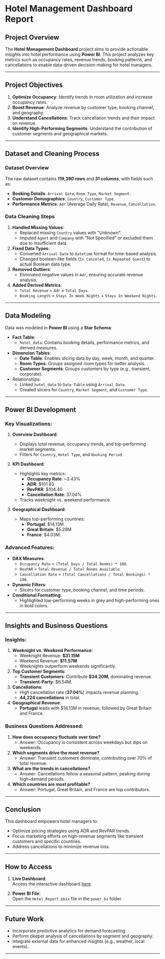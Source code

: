 # Hotel Management Dashboard Report

## **Project Overview**
The **Hotel Management Dashboard** project aims to provide actionable insights into hotel performance using **Power BI**. This project analyzes key metrics such as occupancy rates, revenue trends, booking patterns, and cancellations to enable data-driven decision-making for hotel managers.

---

## **Project Objectives**
1. **Optimize Occupancy**: Identify trends in room utilization and increase occupancy rates.
2. **Boost Revenue**: Analyze revenue by customer type, booking channel, and geography.
3. **Understand Cancellations**: Track cancellation trends and their impact on revenue.
4. **Identify High-Performing Segments**: Understand the contribution of customer segments and geographical markets.

---

## **Dataset and Cleaning Process**

### Dataset Overview
The raw dataset contains **119,390 rows** and **31 columns**, with fields such as:
- **Booking Details**: `Arrival Date`, `Room Type`, `Market Segment`.
- **Customer Demographics**: `Country`, `Customer Type`.
- **Performance Metrics**: `Adr` (Average Daily Rate), `Revenue`, `Cancellation`.

### Data Cleaning Steps
1. **Handled Missing Values**:
   - Replaced missing `Country` values with "Unknown".
   - Imputed `Agent` and `Company` with "Not Specified" or excluded them due to insufficient data.
2. **Fixed Data Types**:
   - Converted `Arrival Date` to `datetime` format for time-based analysis.
   - Changed boolean-like fields (`Is Canceled`, `Is Repeated Guest`) to actual Boolean data type.
3. **Removed Outliers**:
   - Eliminated negative values in `Adr`, ensuring accurate revenue analysis.
4. **Added Derived Metrics**:
   - `Total Revenue` = `Adr` × `Total Days`.
   - `Booking Length` = `Stays In Week Nights` + `Stays In Weekend Nights`.

---

## **Data Modeling**
Data was modeled in **Power BI** using a **Star Schema**:
- **Fact Table**:
  - `hotel_data`: Contains booking details, performance metrics, and derived measures.
- **Dimension Tables**:
  - **Date Table**: Enables slicing data by day, week, month, and quarter.
  - **Room Types**: Groups assigned room types for better analysis.
  - **Customer Segments**: Groups customers by type (e.g., transient, corporate).
- Relationships:
  - Linked `hotel_data` to `Date Table` using `Arrival Date`.
  - Created slicers for `Country`, `Market Segment`, and `Customer Type`.

---

## **Power BI Development**
### Key Visualizations:
1. **Overview Dashboard**:
   - Displays total revenue, occupancy trends, and top-performing market segments.
   - Filters for `Country`, `Hotel Type`, and `Booking Period`.

2. **KPI Dashboard**:
   - Highlights key metrics:
     - **Occupancy Rate**: ~3.43%
     - **ADR**: $101.83
     - **RevPAR**: $104.40
     - **Cancellation Rate**: 37.04%
   - Tracks weeknight vs. weekend performance.

3. **Geographical Dashboard**:
   - Maps top-performing countries:
     - **Portugal**: $14.13M
     - **Great Britain**: $5.28M
     - **France**: $4.03M.

### Advanced Features:
- **DAX Measures**:
  - `Occupancy Rate` = `(Total Days / Total Rooms) * 100`.
  - `RevPAR` = `Total Revenue / Total Rooms Available`.
  - `Cancellation Rate` = `(Total Cancellations / Total Bookings) * 100`.
- **Dynamic Filters**:
  - Slicers for customer type, booking channel, and time periods.
- **Conditional Formatting**:
  - Highlighted low-performing weeks in grey and high-performing ones in bold colors.

---

## **Insights and Business Questions**

### Insights:
1. **Weeknight vs. Weekend Performance**:
   - Weeknight Revenue: **$31.15M**
   - Weekend Revenue: **$11.57M**
   - Weeknights outperform weekends significantly.
2. **Top Customer Segments**:
   - **Transient Customers**: Contribute **$34.20M**, dominating revenue.
   - **Transient-Party**: $6.54M.
3. **Cancellations**:
   - High cancellation rate (**37.04%**) impacts revenue planning.
   - **44,224 cancellations** in total.
4. **Geographical Revenue**:
   - **Portugal** leads with $14.13M in revenue, followed by Great Britain and France.

### Business Questions Addressed:
1. **How does occupancy fluctuate over time?**
   - Answer: Occupancy is consistent across weekdays but dips on weekends.
2. **Which segments drive the most revenue?**
   - Answer: Transient customers dominate, contributing over 70% of total revenue.
3. **What are the trends in cancellations?**
   - Answer: Cancellations follow a seasonal pattern, peaking during high-demand periods.
4. **Which countries are most profitable?**
   - Answer: Portugal, Great Britain, and France are top contributors.

---

## **Conclusion**
This dashboard empowers hotel managers to:
- Optimize pricing strategies using ADR and RevPAR trends.
- Focus marketing efforts on high-revenue segments like transient customers and specific countries.
- Address cancellations to minimize revenue loss.

---

## **How to Access**
1. **Live Dashboard**:  
   Access the interactive dashboard [here](https://app.powerbi.com/reportEmbed?reportId=5de85a79-0224-4844-8e58-b87380bcfa42&autoAuth=true&ctid=e9b87214-8e8f-4ad0-90ec-9d5c56c94931).

2. **Power BI File**:  
   Open the `Hotel_Report.pbix` file in the `power_bi` folder.

---

## **Future Work**
- Incorporate predictive analytics for demand forecasting.
- Perform deeper analysis of cancellations by segment and geography.
- Integrate external data for enhanced insights (e.g., weather, local events).

---
